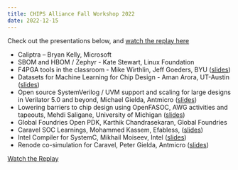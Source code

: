 ```yaml
---
title: CHIPS Alliance Fall Workshop 2022
date: 2022-12-15
---
```


Check out the presentations below, and [watch the replay here](https://youtube.com/playlist?list=PLWm-dtUGVJtDkvxTpThB3cAu0dNxwrlHc)

- Caliptra – Bryan Kelly, Microsoft 
- SBOM and HBOM / Zephyr - Kate Stewart, Linux Foundation
- F4PGA tools in the classroom - Mike Wirthlin, Jeff Goeders, BYU ([slides](https://drive.google.com/file/d/1zpINI7TaM99YFFsGjjvicwwG04jwMlvZ/view?usp=sharing))
- Datasets for Machine Learning for Chip Design - Aman Arora, UT-Austin ([slides](https://drive.google.com/file/d/1Df-lPpZ-XhMcqfMe4hkK19ECPdtmZep5/view?usp=sharing))
- Open source SystemVerilog / UVM support and scaling for large designs in Verilator 5.0 and beyond, Michael Gielda, Antmicro ([slides](https://drive.google.com/file/d/1YbfE5tJ7-expgfrhhGF1ep7-WsOzBDZj/view?usp=sharing))
- Lowering barriers to chip design using OpenFASOC, AWG activities and tapeouts, Mehdi Saligane, University of Michigan ([slides](https://drive.google.com/file/d/12t_dZHL7nIFWo6OXcnw7YBujIg1fSrV-/view?usp=sharing))
- Global Foundries Open PDK, Karthik Chandrasekaran, Global Foundries 
- Caravel SOC Learnings, Mohammed Kassem, Efabless, ([slides](https://drive.google.com/file/d/1sZ82ahy_oCg6kbkKOcZkkN1W0iQx4Ulm/view?usp=sharing))
- Intel Compiler for SystemC, Mikhail Moiseev, Intel ([slides](https://drive.google.com/file/d/1pQ90HjaEwrfan0FN9Qk63aw5LVWqnhpI/view?usp=sharing))
- Renode co-simulation for Caravel, Peter Gielda, Antmicro ([slides](https://drive.google.com/file/d/1miW5NGX-ee2maolsFR5ptXI6iorfv1G-/view?usp=share_link))

[Watch the Replay](https://youtube.com/playlist?list=PLWm-dtUGVJtDkvxTpThB3cAu0dNxwrlHc)
